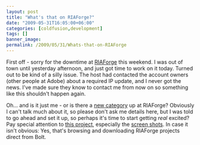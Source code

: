 ```yaml
---
layout: post
title: "What's that on RIAForge?"
date: "2009-05-31T16:05:00+06:00"
categories: [coldfusion,development]
tags: []
banner_image: 
permalink: /2009/05/31/Whats-that-on-RIAForge
---
```


First off - sorry for the downtime at <a href="http://www.riaforge.org">RIAForge</a> this weekend. I was out of town until yesterday afternoon, and just got time to work on it today. Turned out to be kind of a silly issue. The host had contacted the account owners (other people at Adobe) about a required IP update, and I never got the news. I've made sure they know to contact me from now on so something like this shouldn't happen again.

Oh... and is it just me - or is there a <a href="http://www.riaforge.org/index.cfm?event=page.category&id=14">new category</a> up at RIAForge? Obviously I can't talk much about it, so please don't ask me details here, but I was told to go ahead and set it up, so perhaps it's time to start getting <i>real</i> excited? Pay special attention to <a href="http://riaforgedownloader.riaforge.org/">this project</a>, especially the <a href="http://riaforgedownloader.riaforge.org/index.cfm?event=page.projectscreenshots">screen shots</a>. In case it isn't obvious: Yes, that's browsing and downloading RIAForge projects direct from Bolt.